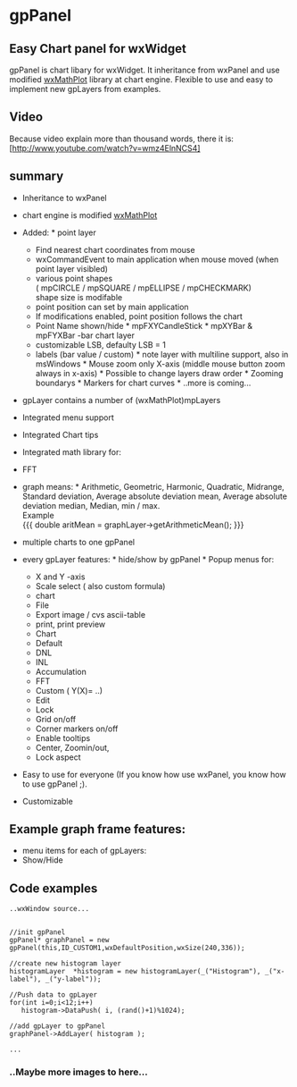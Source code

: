 # gpPanel

## Easy Chart panel for wxWidget
gpPanel is chart libary for wxWidget.
It inheritance from wxPanel and use modified [wxMathPlot](http://wxmathplot.sourceforge.net/) library 
at chart engine. Flexible to use and easy to implement new gpLayers from examples.

## Video
Because video explain more than thousand words, there it is:
[http://www.youtube.com/watch?v=wmz4ElnNCS4]

## summary
  * Inheritance to wxPanel
  * chart engine is modified [wxMathPlot](http://wxmathplot.sourceforge.net/) 
   * Added:
    * point layer
     * Find nearest chart coordinates from mouse
     * wxCommandEvent to main application when mouse moved (when point layer visibled)
     * various point shapes <br>( mpCIRCLE / mpSQUARE / mpELLIPSE / mpCHECKMARK)<br>shape size is modifable
     * point position can set by main application
     * If modifications enabled, point position follows the chart
     * Point Name shown/hide
    * mpFXYCandleStick
    * mpXYBar & mpFYXBar -bar chart layer
     * customizable LSB, defaulty LSB = 1
     * labels (bar value / custom)
    * note layer with multiline support, also in msWindows
    * Mouse zoom only X-axis (middle mouse button zoom always in x-axis)
    * Possible to change layers draw order
    * Zooming boundarys
    * Markers for chart curves
    * ..more is coming...
  * gpLayer contains a number of (wxMathPlot)mpLayers
  * Integrated menu support
  * Integrated Chart tips
  * Integrated math library for:
   * FFT
   * graph means:
    * Arithmetic, Geometric, Harmonic, Quadratic, Midrange, Standard deviation, Average absolute deviation mean, Average absolute deviation median, Median, min / max. <br>Example<br>
    {{{ double aritMean = graphLayer->getArithmeticMean(); }}}
  * multiple charts to one gpPanel
   * every gpLayer features:
    * hide/show by gpPanel
    * Popup menus for:
     * X and Y -axis
      * Scale select ( also custom formula)
     * chart
      * File
       * Export image / cvs ascii-table
       * print, print preview
      * Chart
       * Default 
       * DNL
       * INL
       * Accumulation
       * FFT
       * Custom ( Y(X)= ..)
      * Edit
       * Lock
       * Grid on/off
       * Corner markers on/off
       * Enable tooltips
       * Center, Zoomin/out, 
       * Lock aspect

  * Easy to use for everyone (If you know how use wxPanel, you know how to use gpPanel ;).
  * Customizable


## Example graph frame features:
  * menu items for each of gpLayers:
   * Show/Hide

## Code examples
```
..wxWindow source...


//init gpPanel
gpPanel* graphPanel = new gpPanel(this,ID_CUSTOM1,wxDefaultPosition,wxSize(240,336));

//create new histogram layer
histogramLayer  *histogram = new histogramLayer(_("Histogram"), _("x-label"), _("y-label"));

//Push data to gpLayer
for(int i=0;i<12;i++)
   histogram->DataPush( i, (rand()+1)%1024);

//add gpLayer to gpPanel
graphPanel->AddLayer( histogram );

...
```

### ..Maybe more images to here...

